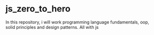 # js_zero_to_hero
In this repository, i will work programming language fundamentals, oop, solid principles and design patterns. All with js
